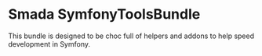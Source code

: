 <h1>Smada SymfonyToolsBundle</h1>

This bundle is designed to be choc full of helpers and addons to help speed development in Symfony.